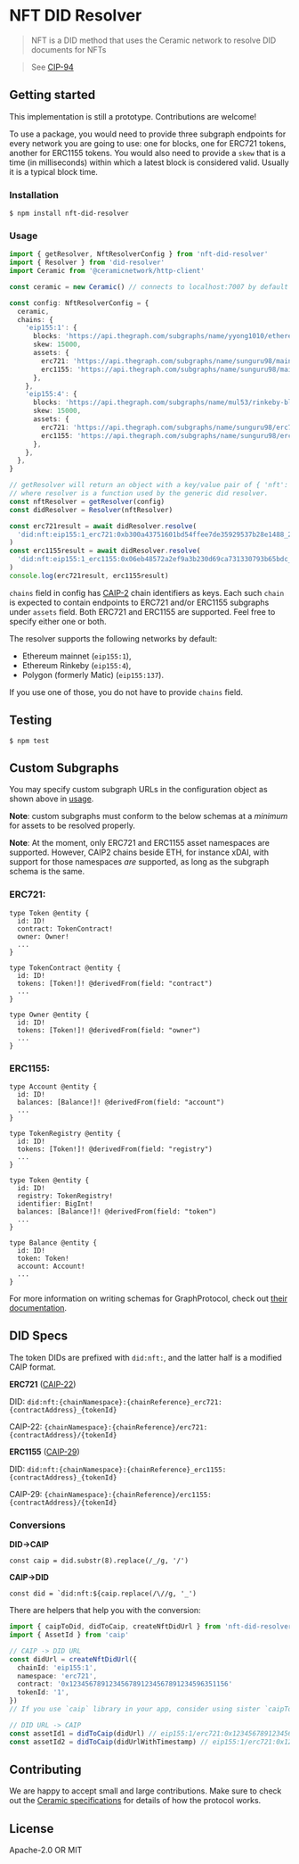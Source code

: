 # NFT DID Resolver

> NFT is a DID method that uses the Ceramic network to resolve DID documents for NFTs

> See [CIP-94](https://github.com/ceramicnetwork/CIP/blob/main/CIPs/CIP-94/CIP-94.md)

## Getting started

This implementation is still a prototype. Contributions are welcome!

To use a package, you would need to provide three subgraph endpoints for every network you are going to use:
one for blocks, one for ERC721 tokens, another for ERC1155 tokens. You would also need to provide a `skew` that
is a time (in milliseconds) within which a latest block is considered valid. Usually it is a typical block time.

### Installation

```
$ npm install nft-did-resolver
```

### Usage

```typescript
import { getResolver, NftResolverConfig } from 'nft-did-resolver'
import { Resolver } from 'did-resolver'
import Ceramic from '@ceramicnetwork/http-client'

const ceramic = new Ceramic() // connects to localhost:7007 by default

const config: NftResolverConfig = {
  ceramic,
  chains: {
    'eip155:1': {
      blocks: 'https://api.thegraph.com/subgraphs/name/yyong1010/ethereumblocks',
      skew: 15000,
      assets: {
        erc721: 'https://api.thegraph.com/subgraphs/name/sunguru98/mainnet-erc721-subgraph',
        erc1155: 'https://api.thegraph.com/subgraphs/name/sunguru98/mainnet-erc1155-subgraph',
      },
    },
    'eip155:4': {
      blocks: 'https://api.thegraph.com/subgraphs/name/mul53/rinkeby-blocks',
      skew: 15000,
      assets: {
        erc721: 'https://api.thegraph.com/subgraphs/name/sunguru98/erc721-rinkeby-subgraph',
        erc1155: 'https://api.thegraph.com/subgraphs/name/sunguru98/erc1155-rinkeby-subgraph',
      },
    },
  },
}

// getResolver will return an object with a key/value pair of { 'nft': resolver }
// where resolver is a function used by the generic did resolver.
const nftResolver = getResolver(config)
const didResolver = Resolver(nftResolver)

const erc721result = await didResolver.resolve(
  'did:nft:eip155:1_erc721:0xb300a43751601bd54ffee7de35929537b28e1488_2'
)
const erc1155result = await didResolver.resolve(
  'did:nft:eip155:1_erc1155:0x06eb48572a2ef9a3b230d69ca731330793b65bdc_1'
)
console.log(erc721result, erc1155result)
```

`chains` field in config has [CAIP-2](https://github.com/ChainAgnostic/CAIPs/blob/master/CAIPs/caip-2.md) chain identifiers as keys.
Each such `chain` is expected to contain endpoints to ERC721 and/or ERC1155 subgraphs under `assets` field.
Both ERC721 and ERC1155 are supported. Feel free to specify either one or both.

The resolver supports the following networks by default:

- Ethereum mainnet (`eip155:1`),
- Ethereum Rinkeby (`eip155:4`),
- Polygon (formerly Matic) (`eip155:137`).

If you use one of those, you do not have to provide `chains` field.

## Testing

```
$ npm test
```

## Custom Subgraphs

You may specify custom subgraph URLs in the configuration object as shown above in [usage](#usage).

**Note**: custom subgraphs must conform to the below schemas at a _minimum_ for assets to be resolved properly.

**Note**: At the moment, only ERC721 and ERC1155 asset namespaces are supported. However, CAIP2 chains beside ETH,
for instance xDAI, with support for those namespaces _are_ supported, as long as the subgraph schema is the same.

### ERC721:

```gql
type Token @entity {
  id: ID!
  contract: TokenContract!
  owner: Owner!
  ...
}

type TokenContract @entity {
  id: ID!
  tokens: [Token!]! @derivedFrom(field: "contract")
  ...
}

type Owner @entity {
  id: ID!
  tokens: [Token!]! @derivedFrom(field: "owner")
  ...
}

```

### ERC1155:

```gql
type Account @entity {
  id: ID!
  balances: [Balance!]! @derivedFrom(field: "account")
  ...
}

type TokenRegistry @entity {
  id: ID!
  tokens: [Token!]! @derivedFrom(field: "registry")
  ...
}

type Token @entity {
  id: ID!
  registry: TokenRegistry!
  identifier: BigInt!
  balances: [Balance!]! @derivedFrom(field: "token")
  ...
}

type Balance @entity {
  id: ID!
  token: Token!
  account: Account!
  ...
}

```

For more information on writing schemas for GraphProtocol, check out [their documentation](https://thegraph.com/docs/define-a-subgraph#defining-entities).

## DID Specs

The token DIDs are prefixed with `did:nft:`, and the latter half is a modified CAIP format.

**ERC721** ([CAIP-22](https://github.com/ChainAgnostic/CAIPs/blob/master/CAIPs/CAIP-22.md))

DID: `did:nft:{chainNamespace}:{chainReference}_erc721:{contractAddress}_{tokenId}`

CAIP-22: `{chainNamespace}:{chainReference}/erc721:{contractAddress}/{tokenId}`

**ERC1155** ([CAIP-29](https://github.com/ChainAgnostic/CAIPs/blob/master/CAIPs/CAIP-29.md))

DID: `did:nft:{chainNamespace}:{chainReference}_erc1155:{contractAddress}_{tokenId}`

CAIP-29: `{chainNamespace}:{chainReference}/erc1155:{contractAddress}/{tokenId}`

### Conversions

**DID->CAIP**

```
const caip = did.substr(8).replace(/_/g, '/')
```

**CAIP->DID**

```
const did = `did:nft:${caip.replace(/\//g, '_')
```

There are helpers that help you with the conversion:

```typescript
import { caipToDid, didToCaip, createNftDidUrl } from 'nft-did-resolver'
import { AssetId } from 'caip'

// CAIP -> DID URL
const didUrl = createNftDidUrl({
  chainId: 'eip155:1',
  namespace: 'erc721',
  contract: '0x1234567891234567891234567891234596351156'
  tokenId: '1',
})
// If you use `caip` library in your app, consider using sister `caipToDid` function to convert `AssetId` to NFT DID URL.

// DID URL -> CAIP
const assetId1 = didToCaip(didUrl) // eip155:1/erc721:0x1234567891234567891234567891234596351156/1
const assetId2 = didToCaip(didUrlWithTimestamp) // eip155:1/erc721:0x1234567891234567891234567891234596351156/1
```

## Contributing

We are happy to accept small and large contributions. Make sure to check out the [Ceramic specifications](https://github.com/ceramicnetwork/specs) for details of how the protocol works.

## License

Apache-2.0 OR MIT
